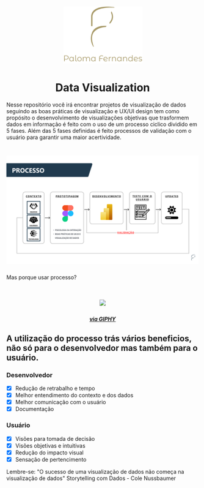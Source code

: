 <h1 align="center">
<img src="https://raw.githubusercontent.com/palomafersants/dataviz/main/imagens/paloma.png"/>
</h1>


<h1 align="center">Data Visualization</h1>


Nesse repositório você irá encontrar projetos de visualização de dados seguindo as boas práticas de visualização e UX/UI design tem como propósito o desenvolvimento de visualizações objetivas que trasformem dados em informação é feito com o uso de um processo ciclico dividido em 5 fases. Além das 5 fases definidas é feito processos de validação com o usuário para garantir uma maior acertividade.


<h1 align="center">
<img src="https://raw.githubusercontent.com/palomafersants/dataviz/main/imagens/process.png"/>
</h1>

Mas porque usar processo? 

<h1 align="center">
<img src="https://raw.githubusercontent.com/palomafersants/dataviz/main/imagens/why.gif"/>
</h1>
<h5 align="center">
  <a href="https://giphy.com/gifs/z1GQ9t8FxipnG">via GIPHY</a>
</h5>

## A utilização do processo trás vários beneficios, não só para o desenvolvedor mas também para o usuário.

### Desenvolvedor

- [x] Redução de retrabalho e tempo
- [x] Melhor entendimento do contexto e dos dados
- [x] Melhor comunicação com o usuário
- [x] Documentação

### Usuário

- [x] Visões para tomada de decisão
- [x] Visões objetivas e intuitivas
- [x] Redução do impacto visual
- [x] Sensação de pertencimento

Lembre-se: "O sucesso de uma visualização de dados não começa na visualização de dados" Storytelling com Dados - Cole Nussbaumer

